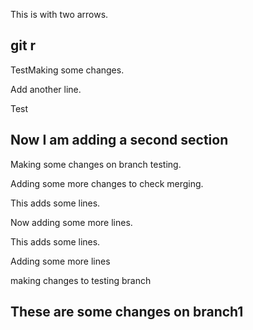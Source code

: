 This is with two arrows.
## git r

TestMaking some changes.

Add another line. 

Test

## Now I am adding a second section

Making some changes on branch testing. 


Adding some more changes to check merging.

This adds some lines.

Now adding some more lines. 

This adds some lines.

Adding some more lines 

making changes to testing branch

## These are some changes on branch1

